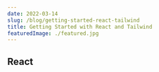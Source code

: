 ```yaml
---
date: 2022-03-14
slug: /blog/getting-started-react-tailwind
title: Getting Started with React and Tailwind
featuredImage: ./featured.jpg
---
```


## React
